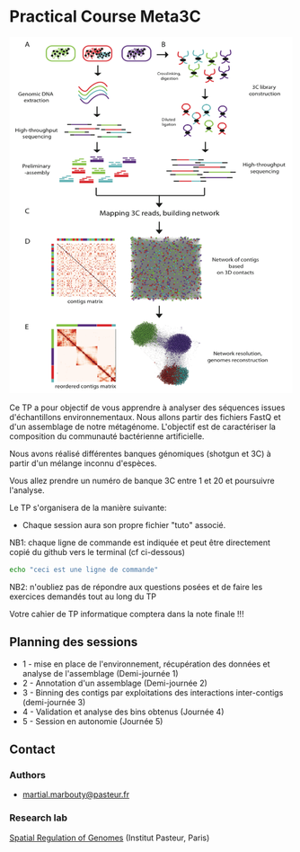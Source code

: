 # Practical Course Meta3C

![meta3C](docs/images/Meta3C_V2.png)


Ce TP a pour objectif de vous apprendre à analyser des séquences issues d'échantillons environnementaux. 
Nous allons partir des fichiers FastQ et d'un assemblage de notre métagénome.
L'objectif est de caractériser la composition du communauté bactérienne artificielle.

Nous avons réalisé différentes banques génomiques (shotgun et 3C) à partir d'un mélange inconnu d'espèces.

Vous allez prendre un numéro de banque 3C entre 1 et 20 et poursuivre l'analyse.

Le TP s'organisera de la manière suivante:

- Chaque session aura son propre fichier "tuto" associé.

NB1: chaque ligne de commande est indiquée et peut être directement copié du github vers le terminal (cf ci-dessous)

```sh
echo "ceci est une ligne de commande"
```

NB2: n'oubliez pas de répondre aux questions posées et de faire les exercices demandés tout au long du TP 

Votre cahier de TP informatique comptera dans la note finale !!!


## Planning des sessions 

* 1 - mise en place de l'environnement, récupération des données et analyse de l'assemblage (Demi-journée 1)
* 2 - Annotation d'un assemblage (Demi-journée 2)
* 3 - Binning des contigs par exploitations des interactions inter-contigs (demi-journée 3)
* 4 - Validation et analyse des bins obtenus (Journée 4)
* 5 - Session en autonomie (Journée 5)


## Contact

### Authors

* martial.marbouty@pasteur.fr

### Research lab

[Spatial Regulation of Genomes](https://research.pasteur.fr/en/team/spatial-regulation-of-genomes/) (Institut Pasteur, Paris)

